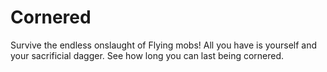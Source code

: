 # Cornered
Survive the endless onslaught of Flying mobs! All you have is yourself and your sacrificial dagger. See how long you can last being cornered.
